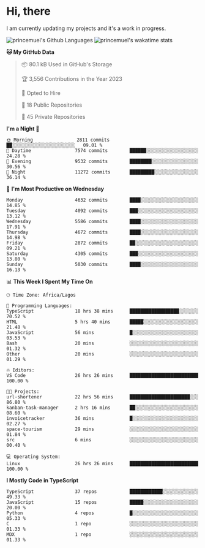 # Hi, there

<!--
**princemuel/princemuel** is a ✨ _special_ ✨ repository because its `README.md` (this file) appears on your GitHub profile.

Here are some ideas to get you started:

- 🔭 I’m currently working on ...
- 🌱 I’m currently learning ...
- 👯 I’m looking to collaborate on ...
- 🤔 I’m looking for help with ...
- 💬 Ask me about ...
- 📫 How to reach me: ...
- 😄 Pronouns: ...
- ⚡ Fun fact: ...
-->

I am currently updating my projects and it's a work in progress.

![princemuel's Github Languages](https://github-readme-stats.vercel.app/api/top-langs/?username=princemuel&text_color=586069&layout=compact&hide_border=true&title_color=0366d6&count_private=true&include_all_commits=true&theme=tokyonight&show_icons=true)
![princemuel's wakatime stats](https://github-readme-stats.vercel.app/api/wakatime?username=princemuel&text_color=586069&layout=compact&hide_border=true&title_color=0366d6&count_private=true&include_all_commits=true&theme=tokyonight&show_icons=true)

<!--START_SECTION:waka-->
**🐱 My GitHub Data** 

> 📦 80.1 kB Used in GitHub's Storage 
 > 
> 🏆 3,556 Contributions in the Year 2023
 > 
> 💼 Opted to Hire
 > 
> 📜 18 Public Repositories 
 > 
> 🔑 45 Private Repositories 
 > 
**I'm a Night 🦉** 

```text
🌞 Morning                2811 commits        ██░░░░░░░░░░░░░░░░░░░░░░░   09.01 % 
🌆 Daytime                7574 commits        ██████░░░░░░░░░░░░░░░░░░░   24.28 % 
🌃 Evening                9532 commits        ████████░░░░░░░░░░░░░░░░░   30.56 % 
🌙 Night                  11272 commits       █████████░░░░░░░░░░░░░░░░   36.14 % 
```
📅 **I'm Most Productive on Wednesday** 

```text
Monday                   4632 commits        ████░░░░░░░░░░░░░░░░░░░░░   14.85 % 
Tuesday                  4092 commits        ███░░░░░░░░░░░░░░░░░░░░░░   13.12 % 
Wednesday                5586 commits        ████░░░░░░░░░░░░░░░░░░░░░   17.91 % 
Thursday                 4672 commits        ████░░░░░░░░░░░░░░░░░░░░░   14.98 % 
Friday                   2872 commits        ██░░░░░░░░░░░░░░░░░░░░░░░   09.21 % 
Saturday                 4305 commits        ███░░░░░░░░░░░░░░░░░░░░░░   13.80 % 
Sunday                   5030 commits        ████░░░░░░░░░░░░░░░░░░░░░   16.13 % 
```


📊 **This Week I Spent My Time On** 

```text
🕑︎ Time Zone: Africa/Lagos

💬 Programming Languages: 
TypeScript               18 hrs 38 mins      ██████████████████░░░░░░░   70.52 % 
HTML                     5 hrs 40 mins       █████░░░░░░░░░░░░░░░░░░░░   21.48 % 
JavaScript               56 mins             █░░░░░░░░░░░░░░░░░░░░░░░░   03.53 % 
Bash                     20 mins             ░░░░░░░░░░░░░░░░░░░░░░░░░   01.32 % 
Other                    20 mins             ░░░░░░░░░░░░░░░░░░░░░░░░░   01.29 % 

🔥 Editors: 
VS Code                  26 hrs 26 mins      █████████████████████████   100.00 % 

🐱‍💻 Projects: 
url-shortener            22 hrs 56 mins      ██████████████████████░░░   86.80 % 
kanban-task-manager      2 hrs 16 mins       ██░░░░░░░░░░░░░░░░░░░░░░░   08.60 % 
invoicetracker           36 mins             █░░░░░░░░░░░░░░░░░░░░░░░░   02.27 % 
space-tourism            29 mins             ░░░░░░░░░░░░░░░░░░░░░░░░░   01.84 % 
src                      6 mins              ░░░░░░░░░░░░░░░░░░░░░░░░░   00.40 % 

💻 Operating System: 
Linux                    26 hrs 26 mins      █████████████████████████   100.00 % 
```

**I Mostly Code in TypeScript** 

```text
TypeScript               37 repos            ████████████░░░░░░░░░░░░░   49.33 % 
JavaScript               15 repos            █████░░░░░░░░░░░░░░░░░░░░   20.00 % 
Python                   4 repos             █░░░░░░░░░░░░░░░░░░░░░░░░   05.33 % 
C                        1 repo              ░░░░░░░░░░░░░░░░░░░░░░░░░   01.33 % 
MDX                      1 repo              ░░░░░░░░░░░░░░░░░░░░░░░░░   01.33 % 
```




<!--END_SECTION:waka-->
